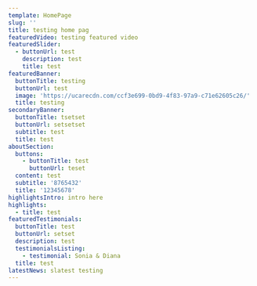 ```yaml
---
template: HomePage
slug: ''
title: testing home pag
featuredVideo: testing featured video
featuredSlider:
  - buttonUrl: test
    description: test
    title: test
featuredBanner:
  buttonTitle: testing
  buttonUrl: test
  image: 'https://ucarecdn.com/ccf3e699-0bd9-4f83-97a9-c71e62605c26/'
  title: testing
secondaryBanner:
  buttonTitle: tsetset
  buttonUrl: setsetset
  subtitle: test
  title: test
aboutSection:
  buttons:
    - buttonTitle: test
      buttonUrl: teset
  content: test
  subtitle: '8765432'
  title: '12345678'
highlightsIntro: intro here
highlights:
  - title: test
featuredTestimonials:
  buttonTitle: test
  buttonUrl: setset
  description: test
  testimonialsListing:
    - testimonial: Sonia & Diana
  title: test
latestNews: slatest testing
---
```


